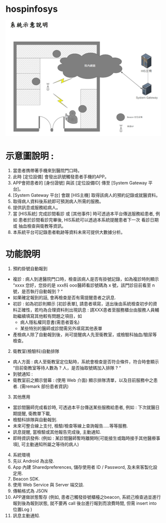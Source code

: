 ﻿# hospinfosys
 

 ![image]( https://github.com/OH0HO/hospinfosys/blob/master/pic.PNG)
 
# 示意圖說明 :
1. 當患者擕帶著手機來到醫院門口時。
2. 此時 [定位設備] 會發出訊號觸發患者手機的APP。
3. APP會把患者的 [身份證號] 與該 [定位設備ID] 傳至 [System Gateway 平台]。
4. [System Gateway 平台] 會跟 [HIS主機] 取得該病人的預約記錄或就醫資料。
5. 取得病人資料後系統即可預測病人所需的服務。
6. 提供訊息或服務給病人。
7. 當 [HIS系統] 完成診間看診 或 [其他事件] 時可透過本平台傳送服務給患者, 例如 患者於診間看診完畢後, HIS系統可以透過本系統提醒患者下一次
看診日期或 抽血檢查與衛教等資訊。
8. 本系統平台可記錄患者軌跡等資料未來可提供大數據分析。 


# 功能說明
1. 預約掛號自動報到
 * 複診 : 病人到達醫院門口時，檢查該病人是否有掛號記錄，如為複診時則顯示 “xxxx 您好，您掛的是 xxx科 ooo醫師看診號碼為 x 號，該門診目前看至 n 號，是否執行自動報到 ? “
 * 如果確定報到的話, 會再檢查是否有需提醒患者之訊息.
 * 初診 : 如為初診則顯示 [初診表單], 請患者填寫，送出後由系統檢查初步的資料正確性，若均為合理資料則出現訊息 : 請XXX患者至服務櫃台由服務人員輔助繼續填寫其他較有問題之項目，如
   * 病人隱私權同意書(需患者簽名)
   * 某些特別的醫師或診間需另外填寫其他表單
 * 產檢病人除了自動報到後，尚可提醒病人先至衞教室，或檢驗科抽血/驗尿等檢查。
 
 
2. 衛教室(檢驗科)自動排隊
 * 病人方面 :
病人至衞教室定位點時，系統會檢查是否符合條件，符合時會顯示 “目前衛教室等待人數為 ? 人，是否抽取號碼加入排隊 ? “
 * 到號通知 :
 * 衛教室前之顯示營幕 : (使用 Web 介面) 顯示排隊清單，以及目前服務中之患者. (需remark 部份患者資訊)
 
 
3. 其他應用
 * 當診間醫師完成看診時, 可透過本平台傳送某些服務給患者, 例如 : 下次就醫日期提醒, 衛教單下載,
 * 檢驗科排隊與自動報到.
 * 未來可整合線上支付, 檢驗/檢查等線上查詢報告…..等等服務.
 * 訊息提醒, 當檢驗或其他報告完成後, 主動通知.
 * 即時資訊發佈:
    (例如 : 某診間醫師暫時離開時[可能接生或臨時接手其他醫療事項], 可主動通知所屬之等待的病人)
    
    
4. 系統環境
1. 先以 Android 為出發.
2. App 內建 Sharedpreferences, 儲存使用者 ID / Password, 及未來客製化設定用.
3. Beacon SDK.
4. 使用 Web Service 與 Server 端交談.
5. 傳輸格式為 JSON
6. APP運做狀態暫存 (例如, 患者己觸發掛號櫃檯之beacon, 系統己檢查過並進行報到後為報到狀態, 就不要再 call 後台進行報到而浪費時間, 但需 insert into 位置Log )
7. 訊息主動通知.
